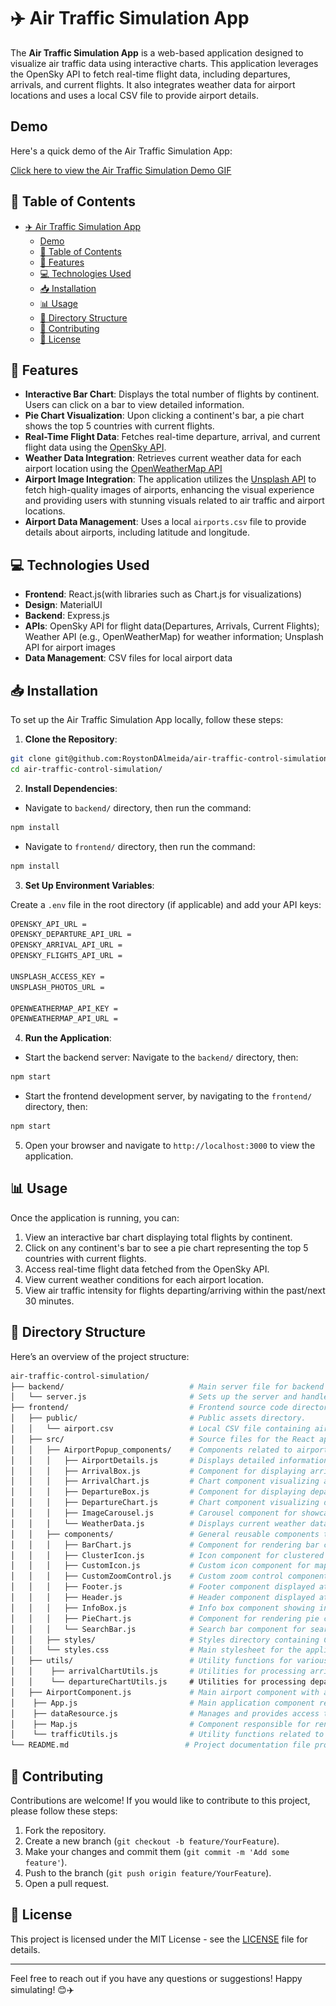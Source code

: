 # ✈️ Air Traffic Simulation App

The **Air Traffic Simulation App** is a web-based application designed to visualize air traffic data using interactive charts. This application leverages the OpenSky API to fetch real-time flight data, including departures, arrivals, and current flights. It also integrates weather data for airport locations and uses a local CSV file to provide airport details.

## Demo

Here's a quick demo of the Air Traffic Simulation App:

<div id="gif-container">
  <a id="gif-link" href="./frontend/public/Optimized_Demo.gif" target="_blank">Click here to view the Air Traffic Simulation Demo GIF</a>
  <img id="demo-gif" src="./frontend/public/Optimized_Demo.gif" alt="Air Traffic Simulation GIF" style="max-width: 100%; height: auto; display: block; margin: 0 auto; display: none;">
</div>

<script>
  const gif = document.getElementById('demo-gif');
  const link = document.getElementById('gif-link');

  gif.onload = () => {
    link.style.display = 'none';
    gif.style.display = 'block';
  };

  gif.onerror = () => {
    link.style.display = 'block';
    gif.style.display = 'none';
  };
</script>

## 📖 Table of Contents

- [✈️ Air Traffic Simulation App](#️-air-traffic-simulation-app)
  - [Demo](#demo)
  - [📖 Table of Contents](#-table-of-contents)
  - [🚀 Features](#-features)
  - [💻 Technologies Used](#-technologies-used)
  - [📥 Installation](#-installation)
  - [📊 Usage](#-usage)
  - [📂 Directory Structure](#-directory-structure)
  - [🤝 Contributing](#-contributing)
  - [📄 License](#-license)

## 🚀 Features

- **Interactive Bar Chart**: Displays the total number of flights by continent. Users can click on a bar to view detailed information.
- **Pie Chart Visualization**: Upon clicking a continent's bar, a pie chart shows the top 5 countries with current flights.
- **Real-Time Flight Data**: Fetches real-time departure, arrival, and current flight data using the [OpenSky API](https://opensky-network.org/).
- **Weather Data Integration**: Retrieves current weather data for each airport location
using the [OpenWeatherMap API](https://openweathermap.org/)
- **Airport Image Integration**: The application utilizes the [Unsplash API](https://unsplash.com/) to fetch high-quality images of airports, enhancing the visual experience and providing users with stunning visuals related to air traffic and airport locations.
- **Airport Data Management**: Uses a local `airports.csv` file to provide details about airports, including latitude and longitude.

## 💻 Technologies Used

- **Frontend**: React.js(with libraries such as Chart.js for visualizations)
- **Design**: MaterialUI
- **Backend**: Express.js
- **APIs**: OpenSky API for flight data(Departures, Arrivals, Current Flights); Weather API (e.g., OpenWeatherMap) for weather information; Unsplash API for airport images
- **Data Management**: CSV files for local airport data

## 📥 Installation

To set up the Air Traffic Simulation App locally, follow these steps:

1. **Clone the Repository**:

```bash
git clone git@github.com:RoystonDAlmeida/air-traffic-control-simulation.git
cd air-traffic-control-simulation/
```

2. **Install Dependencies**:

- Navigate to `backend/` directory, then run the command:
```bash
npm install
```

- Navigate to `frontend/` directory, then run the command:
```bash
npm install
```

3. **Set Up Environment Variables**:

Create a `.env` file in the root directory (if applicable) and add your API keys:

```bash
OPENSKY_API_URL = 
OPENSKY_DEPARTURE_API_URL =
OPENSKY_ARRIVAL_API_URL = 
OPENSKY_FLIGHTS_API_URL =

UNSPLASH_ACCESS_KEY =
UNSPLASH_PHOTOS_URL =

OPENWEATHERMAP_API_KEY = 
OPENWEATHERMAP_API_URL =
```

4. **Run the Application**:

- Start the backend server:
Navigate to the `backend/` directory, then:

```bash
npm start
```
- Start the frontend development server, by navigating to the `frontend/` directory, then:

```bash
npm start
```

5. Open your browser and navigate to `http://localhost:3000` to view the application.

## 📊 Usage

Once the application is running, you can:

1. View an interactive bar chart displaying total flights by continent.
2. Click on any continent's bar to see a pie chart representing the top 5 countries with current flights.
3. Access real-time flight data fetched from the OpenSky API.
4. View current weather conditions for each airport location.
5. View air traffic intensity for flights departing/arriving within the past/next 30 minutes.

## 📂 Directory Structure

Here’s an overview of the project structure:

```bash
air-traffic-control-simulation/
├── backend/                            # Main server file for backend operations.
│   └── server.js                       # Sets up the server and handles API requests.
├── frontend/                           # Frontend source code directory.
│   ├── public/                         # Public assets directory.
│   │   └── airport.csv                 # Local CSV file containing airport data.
│   ├── src/                            # Source files for the React application.
│   │   ├── AirportPopup_components/    # Components related to airport popups.
│   │   │   ├── AirportDetails.js       # Displays detailed information about selected airports.
│   │   │   ├── ArrivalBox.js           # Component for displaying arrival flight details.
│   │   │   ├── ArrivalChart.js         # Chart component visualizing arrival flights data.
│   │   │   ├── DepartureBox.js         # Component for displaying departure flight details.
│   │   │   ├── DepartureChart.js       # Chart component visualizing departure flights data.
│   │   │   ├── ImageCarousel.js        # Carousel component for showcasing airport images.
│   │   │   └── WeatherData.js          # Displays current weather data for airports.
│   │   ├── components/                 # General reusable components throughout the app.
│   │   │   ├── BarChart.js             # Component for rendering bar chart visualizations.
│   │   │   ├── ClusterIcon.js          # Icon component for clustered markers on maps.
│   │   │   ├── CustomIcon.js           # Custom icon component for map markers.
│   │   │   ├── CustomZoomControl.js    # Custom zoom control component for maps.
│   │   │   ├── Footer.js               # Footer component displayed at the bottom of the app.
│   │   │   ├── Header.js               # Header component displayed at the top of the app.
│   │   │   ├── InfoBox.js              # Info box component showing information on maps.
│   │   │   ├── PieChart.js             # Component for rendering pie chart visualizations.
│   │   │   └── SearchBar.js            # Search bar component for searching airports.
│   │   ├── styles/                     # Styles directory containing CSS files.
│   │   └── styles.css                  # Main stylesheet for the application’s styling.
│   ├── utils/                          # Utility functions for various functionalities.
│   │    ├── arrivalChartUtils.js       # Utilities for processing arrival chart data.
│   │    └── departureChartUtils.js     # Utilities for processing departure chart data.
│   ├── AirportComponent.js             # Main airport component with airport images, weather data.
│    ├── App.js                         # Main application component rendering the overall app structure.
│    ├── dataResource.js                # Manages and provides access to various data resources used in the app. 
│    ├── Map.js                         # Component responsible for rendering maps and handling map-related logic. 
│    └── trafficUtils.js                # Utility functions related to processing traffic data. 
└── README.md                          # Project documentation file providing an overview and instructions.
```

## 🤝 Contributing

Contributions are welcome! If you would like to contribute to this project, please follow these steps:

1. Fork the repository.
2. Create a new branch (`git checkout -b feature/YourFeature`).
3. Make your changes and commit them (`git commit -m 'Add some feature'`).
4. Push to the branch (`git push origin feature/YourFeature`).
5. Open a pull request.

## 📄 License

This project is licensed under the MIT License - see the [LICENSE](https://opensource.org/licenses/MIT) file for details.

---

Feel free to reach out if you have any questions or suggestions! Happy simulating! 😊✈️